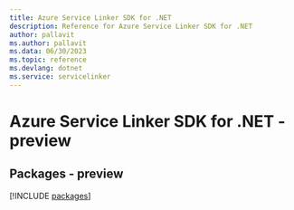 ```yaml
---
title: Azure Service Linker SDK for .NET
description: Reference for Azure Service Linker SDK for .NET
author: pallavit
ms.author: pallavit
ms.data: 06/30/2023
ms.topic: reference
ms.devlang: dotnet
ms.service: servicelinker
---
```

# Azure Service Linker SDK for .NET - preview
## Packages - preview
[!INCLUDE [packages](service-linker-index.md)]
